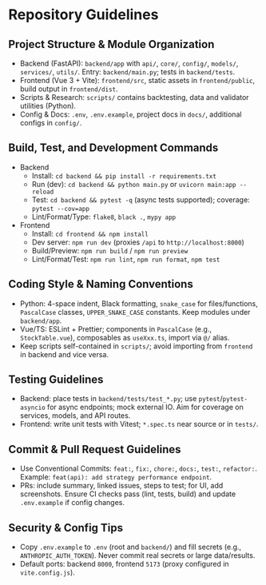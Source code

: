 # Repository Guidelines

## Project Structure & Module Organization
- Backend (FastAPI): `backend/app` with `api/`, `core/`, `config/`, `models/`, `services/`, `utils/`. Entry: `backend/main.py`; tests in `backend/tests`.
- Frontend (Vue 3 + Vite): `frontend/src`, static assets in `frontend/public`, build output in `frontend/dist`.
- Scripts & Research: `scripts/` contains backtesting, data and validator utilities (Python).
- Config & Docs: `.env`, `.env.example`, project docs in `docs/`, additional configs in `config/`.

## Build, Test, and Development Commands
- Backend
  - Install: `cd backend && pip install -r requirements.txt`
  - Run (dev): `cd backend && python main.py` or `uvicorn main:app --reload`
  - Test: `cd backend && pytest -q` (async tests supported); coverage: `pytest --cov=app`
  - Lint/Format/Type: `flake8`, `black .`, `mypy app`
- Frontend
  - Install: `cd frontend && npm install`
  - Dev server: `npm run dev` (proxies `/api` to `http://localhost:8000`)
  - Build/Preview: `npm run build` / `npm run preview`
  - Lint/Format/Test: `npm run lint`, `npm run format`, `npm test`

## Coding Style & Naming Conventions
- Python: 4-space indent, Black formatting, `snake_case` for files/functions, `PascalCase` classes, `UPPER_SNAKE_CASE` constants. Keep modules under `backend/app`.
- Vue/TS: ESLint + Prettier; components in `PascalCase` (e.g., `StockTable.vue`), composables as `useXxx.ts`, import via `@/` alias.
- Keep scripts self-contained in `scripts/`; avoid importing from `frontend` in backend and vice versa.

## Testing Guidelines
- Backend: place tests in `backend/tests/test_*.py`; use `pytest`/`pytest-asyncio` for async endpoints; mock external IO. Aim for coverage on services, models, and API routes.
- Frontend: write unit tests with Vitest; `*.spec.ts` near source or in `tests/`.

## Commit & Pull Request Guidelines
- Use Conventional Commits: `feat:`, `fix:`, `chore:`, `docs:`, `test:`, `refactor:`. Example: `feat(api): add strategy performance endpoint`.
- PRs: include summary, linked issues, steps to test; for UI, add screenshots. Ensure CI checks pass (lint, tests, build) and update `.env.example` if config changes.

## Security & Config Tips
- Copy `.env.example` to `.env` (root and `backend/`) and fill secrets (e.g., `ANTHROPIC_AUTH_TOKEN`). Never commit real secrets or large data/results.
- Default ports: backend `8000`, frontend `5173` (proxy configured in `vite.config.js`).
